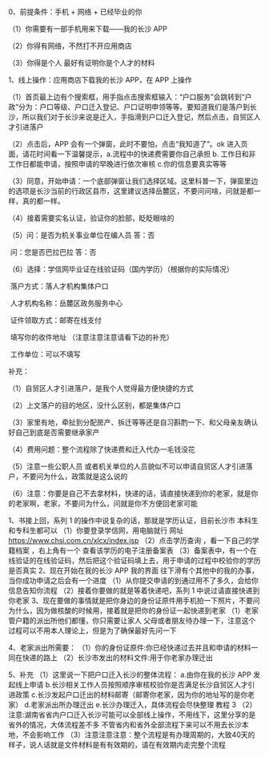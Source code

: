 0、前提条件：手机 + 网络 + 已经毕业的你

（1）你需要有一部手机用来下载——我的长沙 APP

（2）你得有网络，不然打不开应用商店

（3）你得是个人 最好有证明你是个人才的材料

1、线上操作：应用商店下载我的长沙 APP，在 APP 上操作

（1）首页最上边有个搜索框，用手指点击搜索框输入：“户口服务”会跳转到“户政”分为：户口等级、户口迁入登记、户口证明申领等等。要知道我们是落户到长沙，所以我们对于长沙来说是迁入，手指滑到户口迁入登记，然后点击，自贸区人才引进落户

（2）点击后，APP 会有一个弹窗，此时不要怕，点击“我知道了”。ok 进入页面，请花时间看一下温馨提示，a.流程中的快递费需要你自己承担 b. 工作日和非工作日都能申请，按照申请的早晚进行依次审核 c.你的信息要真实等等

（3）同意，开始申请：一个底部弹窗让我们选择区域。这里科普一下，弹窗里边的选项是长沙当前的行政区县市，这里建议选择岳麓区，不要问问啥，问就是都一样，真的都一样。

（4）接着需要实名认证，验证你的脸部，眨眨眼啥的

（5）问：是否为机关事业单位在编人员 答：否

​ 问：您是否巴拉巴拉 答：否

（6）选择：学信网毕业证在线验证码（国内学历）（根据你的实际情况）

​ 落户方式：落人才机构集体户口

​ 人才机构名称：岳麓区政务服务中心

​ 证件领取方式：邮寄在线支付

​ 填写你的收件地址 （注意注意注意请看下边的补充）

​ 工作单位：可以不填写

补充：

（1）自贸区人才引进落户，是我个人觉得最方便快捷的方式

（2）上文落户的目的地区，没什么区别，都是集体户口

（3）家里有地，牵扯到分配房产、拆迁等等还是自习斟酌一下、和父母亲友确认好自己到底是否需要继承家产

（4）费用问题：整个流程除了快递费和迁入代办一毛钱没花

（5）注意一些公职人员 或者机关单位的人员貌似不可以申请自贸区人才引进落户，不要问为什么，政策就是这么说的

（6）注意：你要是自己不去拿材料，快递的话，请直接快递到你的老家，就是你的老家啊，老家，不要问为什么，问就是你不方便回老家可能

1、书接上回，系列 1 的操作中说复杂的话，那就是学历认证，目前长沙市 本科生和专科生都可以
（1）你要登录学信网，用电脑就行 网址 https://www.chsi.com.cn/xlcx/index.jsp
（2）点击学历查询 ，看一下自己的学籍档案 ，右上角有一个 查看该学历的电子注册备案表
（3）备案表中，有一个在线验证的在线验证码，然后把这个验证码填上去，用于申请的过程中校验你的学历是否真实
2、现在开始在我的长沙 APP 我的界面 往下滑有个其他中的我的办事，当你成功申请之后会有一个进度
（1）从你提交申请的到通过用不了多久，会给你信息告知你流程
（2）接着你要做的就是等着快递吧，系列 1 中说过请直接快递到你老家
3、现在要做的事情就是把你身边的身份证原件用手机拍一下照片，不要问为什么，因为做核酸的时候用，接着就是把你的身份证一起快递到老家
（1）老家管户籍的派出所他们都懂，你只需要让家人 父母或者朋友待办理一下，注意这个过程可以不用本人理论上，但是为了确保最好先问一下

4、老家派出所需要：
（1）你的身份证原件:你已经快递过去并且和申请的材料一同在快递的路上
（2）长沙市发出的材料文件:用于你老家办理迁出

5、补充
（1）这里说一下把户口迁入长沙的整体流程：
a.由你在我的长沙 APP 发起线上申请
b.长沙相关工作人员按照顺序审核校验你是否满足长沙自贸区人才引进政策
c.长沙发起户口迁出的材料邮寄（邮寄你老家，因为你的地址写的是你老家）
d.老家派出所办理迁出
e.长沙办理迁入，具体流程会尽快整理 教程 3
（2）注意:湖南省省内户口迁入长沙可能可以全部线上操作，不用线下，这里分享的是省外的情况，大体流程差不多 不管省内和省外全部流程下来可以不用去长沙本地，不会影响工作
（3）注意注意注意：整个流程是有办理周期的，大致40天的样子，说人话就是文件材料是有有效期的，请在有效期内走完整个流程
